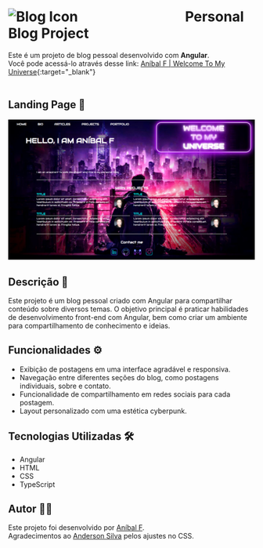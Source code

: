 # ![Blog Icon](https://raw.githubusercontent.com/anibalfn/angular-blog-project/main/src/favicon.ico)  &nbsp;&nbsp;&nbsp;&nbsp;&nbsp;&nbsp;&nbsp;&nbsp;&nbsp;&nbsp;&nbsp;&nbsp;&nbsp;&nbsp;&nbsp;&nbsp;&nbsp;&nbsp;&nbsp;&nbsp;&nbsp;&nbsp;&nbsp;&nbsp;&nbsp;&nbsp;&nbsp;&nbsp;&nbsp;&nbsp;&nbsp;  <b>Personal Blog Project</b>  

Este é um projeto de blog pessoal desenvolvido com **Angular**.  
Você pode acessá-lo através desse link: [Aníbal F | Welcome To My Universe](https://anibalfn.netlify.app/){:target="_blank"}
<br />
<br />

## Landing Page 📖
![Landing Page of blog](https://raw.githubusercontent.com/anibalfn/angular-blog-project/main/src/assets/landingpage_proj.png)

## Descrição 📝

Este projeto é um blog pessoal criado com Angular para compartilhar conteúdo sobre diversos temas. O objetivo principal é praticar habilidades de desenvolvimento front-end com Angular, bem como criar um ambiente para compartilhamento de conhecimento e ideias.

## Funcionalidades ⚙️

- Exibição de postagens em uma interface agradável e responsiva.
- Navegação entre diferentes seções do blog, como postagens individuais, sobre e contato.
- Funcionalidade de compartilhamento em redes sociais para cada postagem.
- Layout personalizado com uma estética cyberpunk.

## Tecnologias Utilizadas 🛠️

- Angular
- HTML
- CSS
- TypeScript

## Autor 🧑‍💻

Este projeto foi desenvolvido por [Aníbal F](https://github.com/anibalfn).  
Agradecimentos ao [Anderson Silva](https://github.com/AndersonSilva94) pelos ajustes no CSS. 
